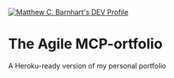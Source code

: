 [![Matthew C. Barnhart's DEV Profile](https://d2fltix0v2e0sb.cloudfront.net/dev-badge.svg)](https://dev.to/theagilemcb)
# The Agile MCP-ortfolio
A Heroku-ready version of my personal portfolio
